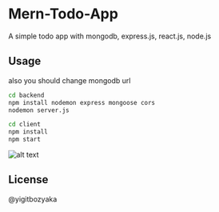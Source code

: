 ﻿# Mern-Todo-App

A simple todo app with mongodb, express.js, react.js, node.js
## Usage

also you should change mongodb url
```bash
cd backend
npm install nodemon express mongoose cors
nodemon server.js

cd client
npm install
npm start
```

![alt text](https://imgur.com/a/DhfTmCV)

## License

@yigitbozyaka

